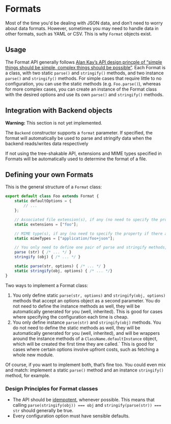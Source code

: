 # Formats

Most of the time you'd be dealing with JSON data, and don’t need to worry about data formats.
However, sometimes you may need to handle data in other formats, such as YAML or CSV.
This is why `Format` objects exist.

## Usage

The Format API generally follows [Alan Kay’s API design princple of “simple things should be simple, complex things should be possible”](https://www.w3.org/TR/design-principles/#simplicity).
Each Format is a class, with two static `parse()` and `stringify()` methods, and two instance `parse()` and `stringify()` methods.
For simple cases that require little to no configuration, you can use the static methods (e.g. `Foo.parse()`),
whereas for more complex cases, you can create an instance of the Format class with the desired options and use its own `parse()` and `stringify()` methods.

## Integration with Backend objects

<div class=warning>

**Warning:** This section is not yet implemented.

</div>

The `Backend` constructor supports a `format` parameter. If specified, the format will
automatically be used to parse and stringify data when the backend reads/writes data respectively

If not using the tree-shakable API, extensions and MIME types specified in Formats will be automatically used to determine the format of a file.

## Defining your own Formats

This is the general structure of a `Format` class:

```js
export default class Foo extends Format {
	static defaultOptions = {
		// ...
	};

	// Associated file extension(s), if any (no need to specify the property if there are none)
	static extensions = ["foo"];

	// MIME type(s), if any (no need to specify the property if there are none)
	static mimeTypes = ["application/foo+json"];

	// You only need to define one pair of parse and stringify methods, see below
	parse (str) { /* ... */ }
	stringify (obj) { /* ... */ }

	static parse(str, options) { /* ... */ }
	static stringify(obj, options) { /* ... */}
}
```

Two ways to implement a Format class:
1. You only define static `parse(str, options)` and `stringify(obj, options)` methods that accept an options object as a second parameter.
You do not need to define the instance methods as well, they will be automatically generated for you (well, inherited).
This is good for cases where specifying the configuration each time is cheap.
1. You only define instance `parse(str)` and `stringify(obj)` methods.
You do not need to define the static methods as well, they will be automatically generated for you (well, inherited),
and will be wrappers around the instance methods of a `ClassName.defaultInstance` object, which will be created the first time they are called.`
This is good for cases where certain options involve upfront costs, such as fetching a whole new module.

Of course, if you want to implement both, that’s fine too.
You could even mix and match: implement a static `parse()` method and an instance `stringify()` method, for example.

### Design Principles for Format classes

- The API should be [idempotent](https://en.wikipedia.org/wiki/Idempotence), whenever possible.
This means that calling `parse(stringify(obj)) === obj` and `stringify(parse(str)) === str` should generally be true.
- Every configuration option must have sensible defaults.